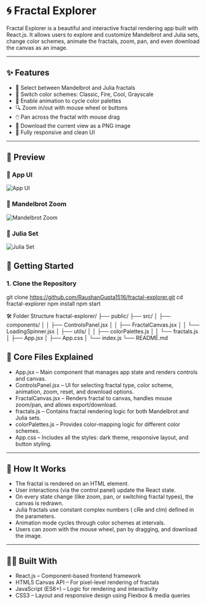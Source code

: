 # 🌀 Fractal Explorer

Fractal Explorer is a beautiful and interactive fractal rendering app built with React.js. It allows users to explore and customize Mandelbrot and Julia sets, change color schemes, animate the fractals, zoom, pan, and even download the canvas as an image.

---

## ✨ Features

- 🎨 Select between Mandelbrot and Julia fractals
- 🌈 Switch color schemes: Classic, Fire, Cool, Grayscale
- 🔄 Enable animation to cycle color palettes
- 🔍 Zoom in/out with mouse wheel or buttons
- 🖱️ Pan across the fractal with mouse drag
- 📸 Download the current view as a PNG image
- 📱 Fully responsive and clean UI

---

## 📸 Preview

### 🔹 App UI
![App UI]()

### 🔹 Mandelbrot Zoom
![Mandelbrot Zoom]()

### 🔹 Julia Set
![Julia Set]()


## 🚀 Getting Started

### 1. Clone the Repository

git clone https://github.com/RaushanGupta1516/fractal-explorer.git
cd fractal-explorer
npm install
npm start


🛠️ Folder Structure
fractal-explorer/
├── public/
├── src/
│   ├── components/
│   │   ├── ControlsPanel.jsx
│   │   ├── FractalCanvas.jsx
│   │   └── LoadingSpinner.jsx
│   ├── utils/
│   │   ├── colorPalettes.js
│   │   └── fractals.js
│   ├── App.jsx
│   ├── App.css
│   └── index.js
└── README.md

## 📁 Core Files Explained

-  App.jsx – Main component that manages app state and renders controls and canvas.
-  ControlsPanel.jsx – UI for selecting fractal type, color scheme, animation, zoom, reset, and download options.
-  FractalCanvas.jsx – Renders fractal to canvas, handles mouse zoom/pan, and allows export/download.
-  fractals.js – Contains fractal rendering logic for both Mandelbrot and Julia sets.
-  colorPalettes.js – Provides color-mapping logic for different color schemes.
-  App.css – Includes all the styles: dark theme, responsive layout, and button styling.

---

## 🧠 How It Works

- The fractal is rendered on an HTML <canvas> element.
- User interactions (via the control panel) update the React state.
- On every state change (like zoom, pan, or switching fractal types), the canvas is redrawn.
- Julia fractals use constant complex numbers ( cRe  and cIm) defined in the parameters.
- Animation mode cycles through color schemes at intervals.
- Users can zoom with the mouse wheel, pan by dragging, and download the image.

---

## 👨‍💻 Built With

- React.js – Component-based frontend framework
- HTML5 Canvas API – For pixel-level rendering of fractals
- JavaScript (ES6+) – Logic for rendering and interactivity
- CSS3 – Layout and responsive design using Flexbox & media queries

